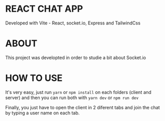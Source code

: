 # REACT CHAT APP
Developed with Vite - React, socket.io, Express and TailwindCss

# ABOUT
This project was developted in order to studie a bit about Socket.io

# HOW TO USE
It's very easy, just run `yarn` or `npm install` on each folders (client and server) and then you can run both with `yarn dev` or `npm run dev`

Finally, you just have to open the client in 2 diferent tabs and join the chat by typing a user name on each tab.
